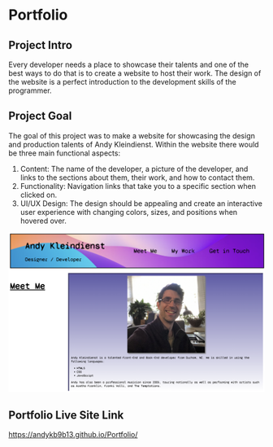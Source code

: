 # Portfolio

## Project Intro

Every developer needs a place to showcase their talents and one of the best ways to do that is to create a website to host their work. The design of the website is a perfect introduction to the development skills of the programmer. 

## Project Goal
The goal of this project was to make a website for showcasing the design and production talents of Andy Kleindienst. Within the website there would be three main functional aspects:

1. Content: The name of the developer, a picture of the developer, and links to the sections about them, their work, and how to contact them.
2. Functionality: Navigation links that take you to a specific section when clicked on.
3. UI/UX Design: The design should be appealing and create an interactive user experience with changing colors, sizes, and positions when hovered over. 

![Andy Kleindienst portfolio](./assets/images/Andy-kleindienst-portfolio-live-site.png)

## Portfolio Live Site Link
https://andykb9b13.github.io/Portfolio/
